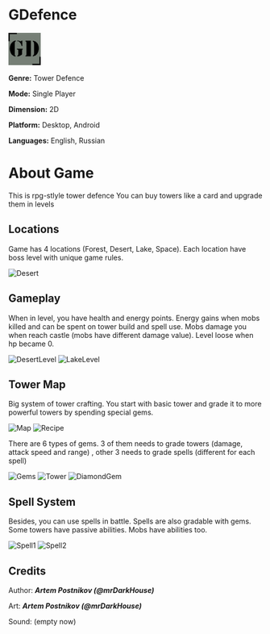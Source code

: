 # GDefence

![GD](https://raw.githubusercontent.com/mrDarkHouse/GDefence/master/android/assets/Logo/logo64.png)

**Genre:** Tower Defence

**Mode:** Single Player

**Dimension:** 2D

**Platform:** Desktop, Android

**Languages:** English, Russian

# About Game

This is rpg-stlyle tower defence
You can buy towers like a card and upgrade them in levels

## Locations

Game has 4 locations (Forest, Desert, Lake, Space). Each location have boss level with unique game rules.

![Desert](https://i.imgur.com/ZyS0zDk.png)

## Gameplay

When in level, you have health and energy points. Energy gains when mobs killed and can be spent on tower build and spell use.
Mobs damage you when reach castle (mobs have different damage value). Level loose when hp became 0.

![DesertLevel](https://i.imgur.com/4JmQW1y.jpg?raw=true "Desert Boss Level")
![LakeLevel](https://i.imgur.com/mmdZ9PB.jpg?raw=true "Lake Level")

## Tower Map

Big system of tower crafting. You start with basic tower and grade it to more powerful towers by spending special gems.

![Map](https://i.imgur.com/u2gVq5F.png)
![Recipe](https://i.imgur.com/Lc5XOlT.png)

There are 6 types of gems. 3 of them needs to grade towers (damage, attack speed and range) , other 3 needs to grade spells (different for each spell)

![Gems](https://i.imgur.com/g5A4ome.png)
![Tower](https://i.imgur.com/5rwiOtV.png)
![DiamondGem](https://i.imgur.com/osG4OIs.png)

## Spell System

Besides, you can use spells in battle. Spells are also gradable with gems.
Some towers have passive abilities. Mobs have abilities too.

![Spell1](https://i.imgur.com/YLho9fC.png)
![Spell2](https://i.imgur.com/F7qdXP8.png)

## Credits

Author:  **_Artem Postnikov (@mrDarkHouse)_**

Art:  **_Artem Postnikov (@mrDarkHouse)_**

Sound: (empty now)



